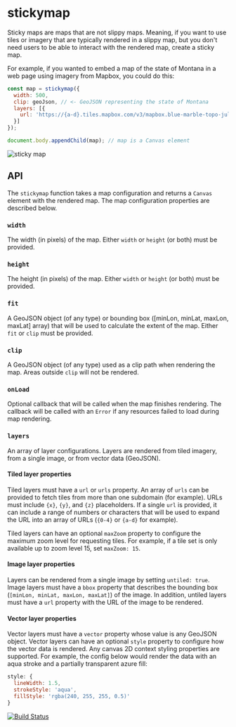# stickymap

Sticky maps are maps that are not slippy maps.  Meaning, if you want to use tiles or imagery that are typically rendered in a slippy map, but you don't need users to be able to interact with the rendered map, create a sticky map.

For example, if you wanted to embed a map of the state of Montana in a web page using imagery from Mapbox, you could do this:

```js
const map = stickymap({
  width: 500,
  clip: geoJson, // <- GeoJSON representing the state of Montana
  layers: [{
    url: 'https://{a-d}.tiles.mapbox.com/v3/mapbox.blue-marble-topo-jul/{z}/{x}/{y}.png'
  }]
});

document.body.appendChild(map); // map is a Canvas element
```
![sticky map](https://cloud.githubusercontent.com/assets/41094/22658668/230c3834-ec58-11e6-8cc4-99314378075f.png)

## API

The `stickymap` function takes a map configuration and returns a `Canvas` element with the rendered map.  The map configuration properties are described below.

### `width`

The width (in pixels) of the map.  Either `width` or `height` (or both) must be provided.

### `height`

The height (in pixels) of the map.  Either `width` or `height` (or both) must be provided.

### `fit`

A GeoJSON object (of any type) or bounding box ([minLon, minLat, maxLon, maxLat] array) that will be used to calculate the extent of the map.  Either `fit` or `clip` must be provided.

### `clip`

A GeoJSON object (of any type) used as a clip path when rendering the map.  Areas outside `clip` will not be rendered.

### `onLoad`

Optional callback that will be called when the map finishes rendering.  The callback will be called with an `Error` if any resources failed to load during map rendering.

### `layers`

An array of layer configurations.  Layers are rendered from tiled imagery, from a single image, or from vector data (GeoJSON).

#### Tiled layer properties

Tiled layers must have a `url` or `urls` property.  An array of `urls` can be provided to fetch tiles from more than one subdomain (for example).  URLs must include `{x}`, `{y}`, and `{z}` placeholders.  If a single `url` is provided, it can include a range of numbers or characters that will be used to expand the URL into an array of URLs (`{0-4}` or `{a-d}` for example).

Tiled layers can have an optional `maxZoom` property to configure the maximum zoom level for requesting tiles.  For example, if a tile set is only available up to zoom level 15, set `maxZoom: 15`.

#### Image layer properties

Layers can be rendered from a single image by setting `untiled: true`.  Image layers must have a `bbox` property that describes the bounding box (`[minLon, minLat, maxLon, maxLat]`) of the image.  In addition, untiled layers must have a `url` property with the URL of the image to be rendered.

#### Vector layer properties

Vector layers must have a `vector` property whose value is any GeoJSON object.  Vector layers can have an optional `style` property to configure how the vector data is rendered.  Any canvas 2D context styling properties are supported.  For example, the config below would render the data with an aqua stroke and a partially transparent azure fill:

```js
style: {
  lineWidth: 1.5,
  strokeStyle: 'aqua',
  fillStyle: 'rgba(240, 255, 255, 0.5)'
}
```


[![Build Status](https://travis-ci.org/tschaub/stickymap.svg?branch=master)](https://travis-ci.org/tschaub/stickymap)
